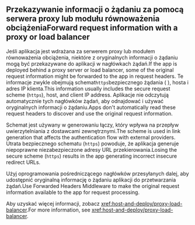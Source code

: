 ## <a name="forward-request-information-with-a-proxy-or-load-balancer"></a><span data-ttu-id="e483a-101">Przekazywanie informacji o żądaniu za pomocą serwera proxy lub modułu równoważenia obciążenia</span><span class="sxs-lookup"><span data-stu-id="e483a-101">Forward request information with a proxy or load balancer</span></span>

<span data-ttu-id="e483a-102">Jeśli aplikacja jest wdrażana za serwerem proxy lub modułem równoważenia obciążenia, niektóre z oryginalnych informacji o żądaniu mogą być przekazywane do aplikacji w nagłówkach żądań.</span><span class="sxs-lookup"><span data-stu-id="e483a-102">If the app is deployed behind a proxy server or load balancer, some of the original request information might be forwarded to the app in request headers.</span></span> <span data-ttu-id="e483a-103">Te informacje zwykle obejmują schemat`https`bezpiecznego żądania ( ), hosta i adres IP klienta.</span><span class="sxs-lookup"><span data-stu-id="e483a-103">This information usually includes the secure request scheme (`https`), host, and client IP address.</span></span> <span data-ttu-id="e483a-104">Aplikacje nie odczytują automatycznie tych nagłówków żądań, aby odnajdować i używać oryginalnych informacji o żądaniu.</span><span class="sxs-lookup"><span data-stu-id="e483a-104">Apps don't automatically read these request headers to discover and use the original request information.</span></span>

<span data-ttu-id="e483a-105">Schemat jest używany w generowaniu łączy, który wpływa na przepływ uwierzytelniania z dostawcami zewnętrznymi.</span><span class="sxs-lookup"><span data-stu-id="e483a-105">The scheme is used in link generation that affects the authentication flow with external providers.</span></span> <span data-ttu-id="e483a-106">Utrata bezpiecznego schematu (`https`) powoduje, że aplikacja generuje niepoprawne niezabezpieczone adresy URL przekierowania.</span><span class="sxs-lookup"><span data-stu-id="e483a-106">Losing the secure scheme (`https`) results in the app generating incorrect insecure redirect URLs.</span></span>

<span data-ttu-id="e483a-107">Użyj oprogramowania pośredniczącego nagłówków przesyłanych dalej, aby udostępnić oryginalną informację o żądaniu aplikacji do przetwarzania żądań.</span><span class="sxs-lookup"><span data-stu-id="e483a-107">Use Forwarded Headers Middleware to make the original request information available to the app for request processing.</span></span>

<span data-ttu-id="e483a-108">Aby uzyskać więcej informacji, zobacz <xref:host-and-deploy/proxy-load-balancer>.</span><span class="sxs-lookup"><span data-stu-id="e483a-108">For more information, see <xref:host-and-deploy/proxy-load-balancer>.</span></span>
